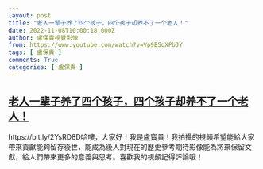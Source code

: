 ```yaml
---
layout: post
title: "老人一辈子养了四个孩子，四个孩子却养不了一个老人！"
date: 2022-11-08T10:00:18.000Z
author: 盧保貴視覺影像
from: https://www.youtube.com/watch?v=Vp9E5qXPbJY
tags: [ 盧保貴 ]
comments: True
categories: [ 盧保貴 ]
---
```

<!--1667901618000-->
[老人一辈子养了四个孩子，四个孩子却养不了一个老人！](https://www.youtube.com/watch?v=Vp9E5qXPbJY)
------

<div>
https://bit.ly/2YsRD8D哈嘍，大家好！我是盧寶貴！我拍攝的視頻希望能給大家帶來貢獻能夠留存後世，能成為後人對現在的歷史參考期待影像能為將來保留文獻，給人們帶來更多的意義與思考。喜歡我的視頻記得評論哦！
</div>
